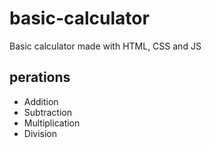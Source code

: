 # basic-calculator
Basic calculator made with HTML, CSS and JS

## perations
- Addition
- Subtraction
- Multiplication
- Division
